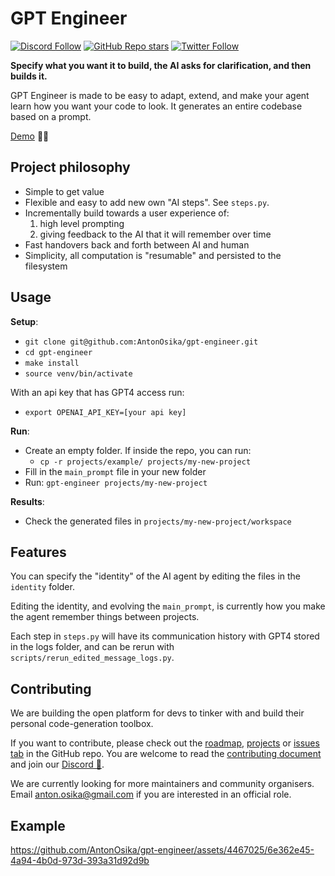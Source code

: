 # GPT Engineer

[![Discord Follow](https://dcbadge.vercel.app/api/server/4t5vXHhu?style=flat)](https://discord.gg/4t5vXHhu)
[![GitHub Repo stars](https://img.shields.io/github/stars/AntonOsika/gpt-engineer?style=social)](https://github.com/AntonOsika/gpt-engineer)
[![Twitter Follow](https://img.shields.io/twitter/follow/antonosika?style=social)](https://twitter.com/AntonOsika)

**Specify what you want it to build, the AI asks for clarification, and then builds it.**

GPT Engineer is made to be easy to adapt, extend, and make your agent learn how you want your code to look. It generates an entire codebase based on a prompt.

[Demo](https://twitter.com/antonosika/status/1667641038104674306) 👶🤖

## Project philosophy

- Simple to get value
- Flexible and easy to add new own "AI steps". See `steps.py`.
- Incrementally build towards a user experience of:
  1. high level prompting
  2. giving feedback to the AI that it will remember over time
- Fast handovers back and forth between AI and human
- Simplicity, all computation is "resumable" and persisted to the filesystem

## Usage

**Setup**:

- `git clone git@github.com:AntonOsika/gpt-engineer.git`
- `cd gpt-engineer`
- `make install`
- `source venv/bin/activate`

With an api key that has GPT4 access run:

- `export OPENAI_API_KEY=[your api key]`

**Run**:

- Create an empty folder. If inside the repo, you can run:
  - `cp -r projects/example/ projects/my-new-project`
- Fill in the `main_prompt` file in your new folder
- Run: `gpt-engineer projects/my-new-project`

**Results**:

- Check the generated files in `projects/my-new-project/workspace`

## Features

You can specify the "identity" of the AI agent by editing the files in the `identity` folder.

Editing the identity, and evolving the `main_prompt`, is currently how you make the agent remember things between projects.

Each step in `steps.py` will have its communication history with GPT4 stored in the logs folder, and can be rerun with `scripts/rerun_edited_message_logs.py`.

## Contributing

We are building the open platform for devs to tinker with and build their personal code-generation toolbox.

If you want to contribute, please check out the [roadmap](https://github.com/AntonOsika/gpt-engineer/blob/main/ROADMAP.md), [projects](https://github.com/AntonOsika/gpt-engineer/projects?query=is%3Aopen) or [issues tab](https://github.com/AntonOsika/gpt-engineer/issues) in the GitHub repo. You are welcome to read the [contributing document](.github/CONTRIBUTING.md) and join our [Discord 💬](https://discord.gg/4t5vXHhu).

We are currently looking for more maintainers and community organisers. Email <anton.osika@gmail.com> if you are interested in an official role.

## Example

<https://github.com/AntonOsika/gpt-engineer/assets/4467025/6e362e45-4a94-4b0d-973d-393a31d92d9b>

